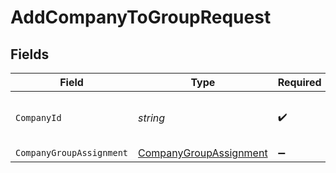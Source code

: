 # AddCompanyToGroupRequest


## Fields

| Field                                                                       | Type                                                                        | Required                                                                    | Description                                                                 | Example                                                                     |
| --------------------------------------------------------------------------- | --------------------------------------------------------------------------- | --------------------------------------------------------------------------- | --------------------------------------------------------------------------- | --------------------------------------------------------------------------- |
| `CompanyId`                                                                 | *string*                                                                    | :heavy_check_mark:                                                          | Unique identifier for a company.                                            | 8a210b68-6988-11ed-a1eb-0242ac120002                                        |
| `CompanyGroupAssignment`                                                    | [CompanyGroupAssignment](../../Models/Components/CompanyGroupAssignment.md) | :heavy_minus_sign:                                                          | N/A                                                                         |                                                                             |